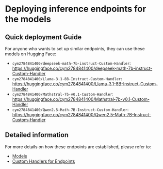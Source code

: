 # Deploying inference endpoints for the models

## Quick deployment Guide

For anyone who wants to set up similar endpoints, they can use these models on Hugging Face:
- `cym2784841400/deepseek-math-7b-instruct-Custom-Handler`: https://huggingface.co/cym2784841400/deepseek-math-7b-instruct-Custom-Handler
- `cym2784841400/Llama-3.1-8B-Instruct-Custom-Handler`: https://huggingface.co/cym2784841400/Llama-3.1-8B-Instruct-Custom-Handler
- `cym2784841400/Mathstral-7b-v0.1-Custom-Handler`: https://huggingface.co/cym2784841400/Mathstral-7b-v0.1-Custom-Handler
- `cym2784841400/Qwen2.5-Math-7B-Instruct-Custom-Handler`: https://huggingface.co/cym2784841400/Qwen2.5-Math-7B-Instruct-Custom-Handler

## Detailed information

For more details on how these endpoints are established, please refer to:
- [Models](./models/README.md)
- [Custom Handlers for Endpoints](./handlers/README.md)
